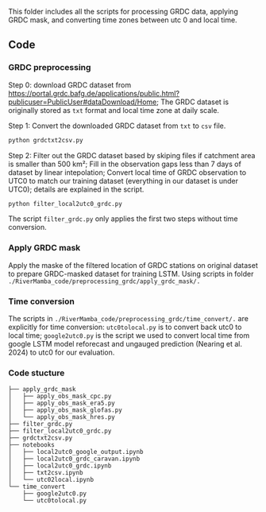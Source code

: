 This folder includes all the scripts for processing GRDC data, applying GRDC mask, and converting time zones between utc 0 and local time.

## Code

### GRDC preprocessing

Step 0: download GRDC dataset from https://portal.grdc.bafg.de/applications/public.html?publicuser=PublicUser#dataDownload/Home; The GRDC dataset is originally stored as `txt` format and local time zone at daily scale.

Step 1: Convert the downloaded GRDC dataset from `txt` to `csv` file.
```bash
python grdctxt2csv.py
```

Step 2: Filter out the GRDC dataset based by skiping files if catchment area is smaller than 500 km²; Fill in the observation gaps less than 7 days of dataset by linear intepolation; Convert local time of GRDC observation to UTC0 to match our training dataset (everything in our dataset is under UTC0); details are explained in the script.

```bash
python filter_local2utc0_grdc.py
```

The script `filter_grdc.py` only applies the first two steps without time conversion.

### Apply GRDC mask

Apply the maske of the filtered location of GRDC stations on original dataset to prepare GRDC-masked dataset for training LSTM. Using scripts in folder `./RiverMamba_code/preprocessing_grdc/apply_grdc_mask/.`


### Time conversion

The scripts in `./RiverMamba_code/preprocessing_grdc/time_convert/.` are explicitly for time conversion: `utc0tolocal.py` is to convert back utc0 to local time; `google2utc0.py` is the script we used to convert local time from google LSTM model reforecast and ungauged prediction (Nearing et al. 2024) to utc0 for our evaluation.

### Code stucture

```text
├── apply_grdc_mask
│   ├── apply_obs_mask_cpc.py
│   ├── apply_obs_mask_era5.py
│   ├── apply_obs_mask_glofas.py
│   └── apply_obs_mask_hres.py
├── filter_grdc.py
├── filter_local2utc0_grdc.py
├── grdctxt2csv.py
├── notebooks
│   ├── local2utc0_google_output.ipynb
│   ├── local2utc0_grdc_caravan.ipynb
│   ├── local2utc0_grdc.ipynb
│   ├── txt2csv.ipynb
│   └── utc02local.ipynb
└── time_convert
    ├── google2utc0.py
    └── utc0tolocal.py
```

